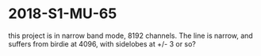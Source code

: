# 2018-S1-MU-65

this project is in narrow band mode, 8192 channels. The line is narrow,
and suffers from birdie at 4096, with sidelobes at +/- 3 or so?

